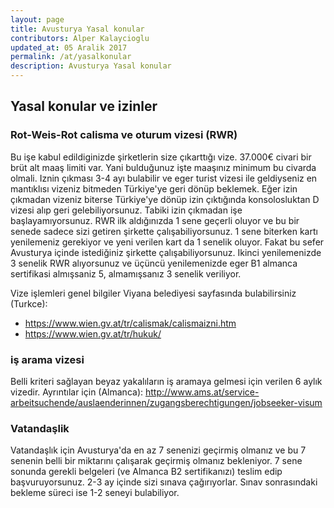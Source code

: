 ```yaml
---
layout: page
title: Avusturya Yasal konular 
contributors: Alper Kalaycioglu
updated_at: 05 Aralik 2017
permalink: /at/yasalkonular
description: Avusturya Yasal konular
---
```


## Yasal konular ve izinler
### Rot-Weis-Rot calisma ve oturum vizesi (RWR)
Bu işe kabul edildiginizde şirketlerin size çıkarttığı vize. 37.000€ civari bir brüt alt maaş limiti var. Yani bulduğunuz işte maaşınız minimum bu civarda olmali. Iznin çıkması 3-4 ayı bulabilir ve eger turist vizesi ile geldiyseniz en mantıklısı vizeniz bitmeden Türkiye'ye geri dönüp beklemek. Eğer izin çıkmadan vizeniz biterse Türkiye'ye dönüp izin çıktığında konsolosluktan D vizesi alıp geri gelebiliyorsunuz. Tabiki izin çıkmadan işe başlayamıyorsunuz. 
RWR ilk aldığınızda 1 sene geçerli oluyor ve bu bir senede sadece sizi getiren şirkette çalışabiliyorsunuz. 1 sene biterken kartı yenilemeniz gerekiyor ve yeni verilen kart da 1 senelik oluyor. Fakat bu sefer Avusturya içinde istediğiniz şirkette çalışabiliyorsunuz. Ikinci yenilemenizde 3 senelik RWR alıyorsunuz ve üçüncü yenilemenizde eger B1 almanca sertifikasi almışsaniz 5, almamışsanız 3 senelik veriliyor.
  
Vize işlemleri genel bilgiler Viyana belediyesi sayfasında bulabilirsiniz (Turkce):
* https://www.wien.gv.at/tr/calismak/calismaizni.htm
* https://www.wien.gv.at/tr/hukuk/

### iş arama vizesi 
Belli kriteri sağlayan beyaz yakalıların iş aramaya gelmesi için verilen 6 aylık vizedir. Ayrıntılar için (Almanca): http://www.ams.at/service-arbeitsuchende/auslaenderinnen/zugangsberechtigungen/jobseeker-visum

### Vatandaşlik
Vatandaşlık için Avusturya'da en az 7 senenizi geçirmiş olmanız ve bu 7 senenin belli bir miktarını çalışarak geçirmiş olmanız bekleniyor. 7 sene sonunda gerekli belgeleri (ve Almanca B2 sertifikanızı) teslim edip başvuruyorsunuz. 2-3 ay içinde sizi sınava çağırıyorlar. Sınav sonrasındaki bekleme süreci ise 1-2 seneyi bulabiliyor.  
